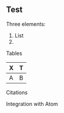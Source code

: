 ## Test

Three elements:
1. List
2. 
Tables

| X | T |
|---|---|
|A  | B |

Citations

Integration with Atom
